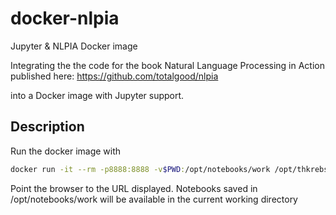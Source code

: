 # docker-nlpia
Jupyter &amp; NLPIA Docker image

Integrating the the code for the book  Natural Language Processing in Action published here:
  https://github.com/totalgood/nlpia 

into a Docker image with Jupyter support.

## Description

Run the docker image with 

```bash
docker run -it --rm -p8888:8888 -v$PWD:/opt/notebooks/work /opt/thkrebs/docker-nlpia
```

Point the browser to the URL displayed. Notebooks saved in /opt/notebooks/work will be available in the current working directory
